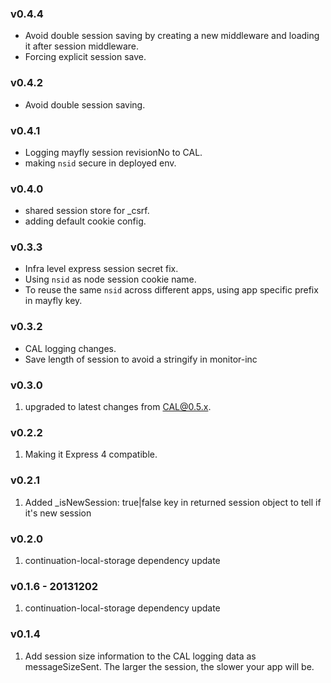### v0.4.4
 - Avoid double session saving by creating a new middleware and loading it after session middleware.
 - Forcing explicit session save.

### v0.4.2
 - Avoid double session saving.

### v0.4.1
 - Logging mayfly session revisionNo to CAL.
 - making `nsid` secure in deployed env.

### v0.4.0
 - shared session store for _csrf.
 - adding default cookie config.


### v0.3.3
 - Infra level express session secret fix.
 - Using `nsid` as node session cookie name.
 - To reuse the same `nsid` across different apps, using app specific prefix in mayfly key.

### v0.3.2
 - CAL logging changes.
 - Save length of session to avoid a stringify in monitor-inc

### v0.3.0
1. upgraded to latest changes from CAL@0.5.x.

### v0.2.2
1. Making it Express 4 compatible.

### v0.2.1

1. Added _isNewSession: true|false key in returned session object to tell if it's new session

### v0.2.0

1. continuation-local-storage dependency update

### v0.1.6 - 20131202

1. continuation-local-storage dependency update

### v0.1.4

1. Add session size information to the CAL logging data as messageSizeSent. The larger the session, the slower your app will be.
